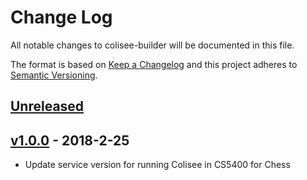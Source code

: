 # Change Log

[//]: # (<values>)
[<compare>]: # (https://github.com/siggame/colisee-builder/compare/{previous}...{current})
[<pre_release_header>]: # (## [Unreleased])
[<pre_release_description>]: # ( )
[<pre_release_ref>]: # ([Unreleased]: {compare})
[<release_header>]: # (## [{version}] - {year}-{month}-{day})
[<release_description>]: # (*)
[<release_ref>]: # ([{version}]: {compare})
[<current>]: # (v1.0.0)
[//]: # (<end>)

All notable changes to colisee-builder will be documented in this file.

The format is based on [Keep a Changelog](http://keepachangelog.com/en/1.0.0/)
and this project adheres to [Semantic Versioning](http://semver.org/spec/v2.0.0.html).

[//]: # (<pre_release>)
## [Unreleased]

 

[Unreleased]: https://github.com/siggame/colisee-builder/compare/v1.0.0...HEAD
[//]: # (<end>)

[//]: # (<release>)
## [v1.0.0] - 2018-2-25

* Update service version for running Colisee in CS5400 for Chess

[v1.0.0]: https://github.com/siggame/colisee-builder/compare/v0.0.0...v1.0.0
[//]: # (<end>)
